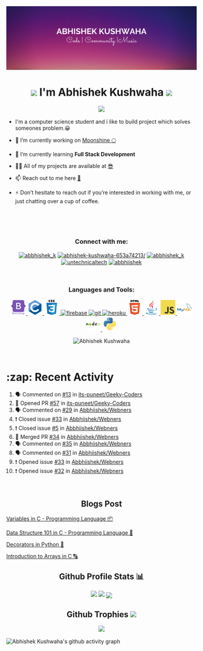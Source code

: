 <img src="./profileheader.png">

<h1 align="center"> <img src="https://c.tenor.com/HO7EBVsu04oAAAAi/pikachu-pokemon.gif" width="50"> I'm Abhishek Kushwaha <img src="https://cdn.discordapp.com/emojis/852778687958482944.gif?v=1" width="50"></h1>
<p align="center">
  <img src="https://readme-typing-svg.herokuapp.com?color=00FFFF&width=380&height=45&lines=UG+at+JIS+UNIVERSITY;GDSC+Lead+22;Discord+Bot+Developer;Full+Stack+Developer;Open-Source+Enthusiast;Nice+To+Meet+You+...;&center=true">
  </p>





- I'm a computer science student and i like to build project which solves someones problem.😀

- 🔭 I’m currently working on [Moonshine 🌕](https://github.com/Abbhiishek/Moonshine/)

- 🌱 I’m currently learning **Full Stack Development**

- 👨‍💻 All of my projects are available at [😎](https://github.com/Abbhiishek)

- 📫 Reach out to me here **[📧](abhishekkushwaha1479@gmail.com)**

- ⚡ Don’t hesitate to reach out if you’re interested in working with me, or just chatting over a cup of coffee.

<br>
<br>
<br>

<h3  align="center">Connect with me:</h3>
<p  align="center">
<a href="https://twitter.com/abbhishek_k" target="blank"><img align="center" src="https://raw.githubusercontent.com/rahuldkjain/github-profile-readme-generator/master/src/images/icons/Social/twitter.svg" alt="abbhishek_k" height="30" width="40" /></a>
<a href="https://linkedin.com/in/abhishek-kushwaha-653a74213/" target="blank"><img align="center" src="https://raw.githubusercontent.com/rahuldkjain/github-profile-readme-generator/master/src/images/icons/Social/linked-in-alt.svg" alt="abhishek-kushwaha-653a74213/" height="30" width="40" /></a>
<a href="https://instagram.com/abbhishek_k" target="blank"><img align="center" src="https://raw.githubusercontent.com/rahuldkjain/github-profile-readme-generator/master/src/images/icons/Social/instagram.svg" alt="abbhishek_k" height="30" width="40" /></a>
<a href="https://www.youtube.com/c/untechnicaltech" target="blank"><img align="center" src="https://raw.githubusercontent.com/rahuldkjain/github-profile-readme-generator/master/src/images/icons/Social/youtube.svg" alt="untechnicaltech" height="30" width="40" /></a>
<a href="https://www.leetcode.com/abbhiishek" target="blank"><img align="center" src="https://raw.githubusercontent.com/rahuldkjain/github-profile-readme-generator/master/src/images/icons/Social/leet-code.svg" alt="abbhiishek" height="30" width="40" /></a>



</p>
<br>


<h3 align="center">Languages and Tools:</h3>
<p align="center"><a href="https://getbootstrap.com" target="_blank"> <img src="https://raw.githubusercontent.com/devicons/devicon/master/icons/bootstrap/bootstrap-plain-wordmark.svg" alt="bootstrap" width="40" height="40"/> </a> <a href="https://www.cprogramming.com/" target="_blank"> <img src="https://raw.githubusercontent.com/devicons/devicon/master/icons/c/c-original.svg" alt="c" width="40" height="40"/> </a> <a href="https://www.w3schools.com/css/" target="_blank"> <img src="https://raw.githubusercontent.com/devicons/devicon/master/icons/css3/css3-original-wordmark.svg" alt="css3" width="40" height="40"/> </a> <a href="https://firebase.google.com/" target="_blank"> <img src="https://www.vectorlogo.zone/logos/firebase/firebase-icon.svg" alt="firebase" width="40" height="40"/> </a> <a href="https://git-scm.com/" target="_blank"> <img src="https://www.vectorlogo.zone/logos/git-scm/git-scm-icon.svg" alt="git" width="40" height="40"/> </a> <a href="https://heroku.com" target="_blank"> <img src="https://www.vectorlogo.zone/logos/heroku/heroku-icon.svg" alt="heroku" width="40" height="40"/> </a> <a href="https://www.w3.org/html/" target="_blank"> <img src="https://raw.githubusercontent.com/devicons/devicon/master/icons/html5/html5-original-wordmark.svg" alt="html5" width="40" height="40"/> </a> <a href="https://www.java.com" target="_blank"> <img src="https://raw.githubusercontent.com/devicons/devicon/master/icons/java/java-original.svg" alt="java" width="40" height="40"/> </a> <a href="https://developer.mozilla.org/en-US/docs/Web/JavaScript" target="_blank"> <img src="https://raw.githubusercontent.com/devicons/devicon/master/icons/javascript/javascript-original.svg" alt="javascript" width="40" height="40"/> </a> <a href="https://www.mysql.com/" target="_blank"> <img src="https://raw.githubusercontent.com/devicons/devicon/master/icons/mysql/mysql-original-wordmark.svg" alt="mysql" width="40" height="40"/> </a> <a href="https://nodejs.org" target="_blank"> <img src="https://raw.githubusercontent.com/devicons/devicon/master/icons/nodejs/nodejs-original-wordmark.svg" alt="nodejs" width="40" height="40"/> </a> <a href="https://www.python.org" target="_blank"> <img src="https://raw.githubusercontent.com/devicons/devicon/master/icons/python/python-original.svg" alt="python" width="40" height="40"/> </a> 

<br>
<p align="center"> <img src="https://komarev.com/ghpvc/?username=Abbhiishek&label=Stalker%20Count&color=0e75b6&style=flat" alt="Abhishek Kushwaha" /> </p>

<br>
<p align="center">
<h1>:zap: Recent Activity</h1>

<!--START_SECTION:activity-->
1. 🗣 Commented on [#13](https://github.com/its-puneet/Geeky-Coders/issues/13) in [its-puneet/Geeky-Coders](https://github.com/its-puneet/Geeky-Coders)
2. 💪 Opened PR [#57](https://github.com/its-puneet/Geeky-Coders/pull/57) in [its-puneet/Geeky-Coders](https://github.com/its-puneet/Geeky-Coders)
3. 🗣 Commented on [#29](https://github.com/Abbhiishek/Webners/issues/29) in [Abbhiishek/Webners](https://github.com/Abbhiishek/Webners)
4. ❗️ Closed issue [#33](https://github.com/Abbhiishek/Webners/issues/33) in [Abbhiishek/Webners](https://github.com/Abbhiishek/Webners)
5. ❗️ Closed issue [#5](https://github.com/Abbhiishek/Webners/issues/5) in [Abbhiishek/Webners](https://github.com/Abbhiishek/Webners)
6. 🎉 Merged PR [#34](https://github.com/Abbhiishek/Webners/pull/34) in [Abbhiishek/Webners](https://github.com/Abbhiishek/Webners)
7. 🗣 Commented on [#35](https://github.com/Abbhiishek/Webners/issues/35) in [Abbhiishek/Webners](https://github.com/Abbhiishek/Webners)
8. 🗣 Commented on [#31](https://github.com/Abbhiishek/Webners/issues/31) in [Abbhiishek/Webners](https://github.com/Abbhiishek/Webners)
9. ❗️ Opened issue [#33](https://github.com/Abbhiishek/Webners/issues/33) in [Abbhiishek/Webners](https://github.com/Abbhiishek/Webners)
10. ❗️ Opened issue [#32](https://github.com/Abbhiishek/Webners/issues/32) in [Abbhiishek/Webners](https://github.com/Abbhiishek/Webners)
<!--END_SECTION:activity-->
</p>
<br>
<h2 align="center">Blogs Post</h2>

  
 [Variables in C - Programming Language 📦](https://abbhishek.hashnode.dev/variables-in-c-programming-language)
 
 [Data Structure 101 in C - Programming Language 📏](https://abbhishek.hashnode.dev/data-structure-101-in-c-programming-language)
 
 [Decorators in Python 🌼](https://dev.to/abbhiishek/decorators-in-python-cm7)
  
 [Introduction to Arrays in C 🔠](https://dev.to/abbhiishek/introduction-to-arrays-4d59)
 
  


  
  
  
<div align="center">
    <h2>Github Profile Stats 📊</h2>
    <img width="48%" src="https://github-readme-stats.vercel.app/api?username=abbhiishek&show_icons=true&theme=tokyonight" />
  <img width="48%" src="https://github-readme-streak-stats.herokuapp.com/?user=abbhiishek&theme=tokyonight" /img>  
  <img align="center" src="https://github-readme-stats.vercel.app/api/top-langs/?username=abbhiishek&theme=radical&show_icons=true" />
    <h2>Github Trophies <img src="https://cdn.discordapp.com/emojis/866705355684577290.png?v=1" width="30px"></h2>
    <img src="https://github-profile-trophy.vercel.app/?username=abbhiishek&theme=onedark&no-frame=true&no-bg=true&theme=discord">
</div>




![Abhishek Kushwaha's github activity graph](https://activity-graph.herokuapp.com/graph?username=Abbhiishek&theme=react-dark)


